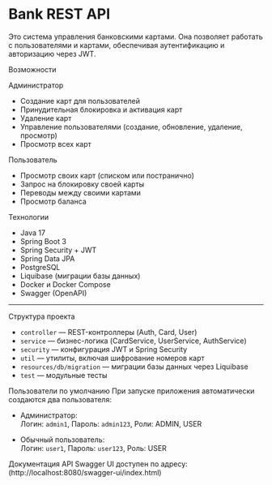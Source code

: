 # Bank REST API

Это система управления банковскими картами. Она позволяет работать с пользователями и картами, обеспечивая аутентификацию и авторизацию через JWT.

Возможности

Администратор
- Создание карт для пользователей
- Принудительная блокировка и активация карт
- Удаление карт
- Управление пользователями (создание, обновление, удаление, просмотр)
- Просмотр всех карт

Пользователь
- Просмотр своих карт (списком или постранично)
- Запрос на блокировку своей карты
- Переводы между своими картами
- Просмотр баланса


Технологии
- Java 17
- Spring Boot 3
- Spring Security + JWT
- Spring Data JPA
- PostgreSQL
- Liquibase (миграции базы данных)
- Docker и Docker Compose
- Swagger (OpenAPI)

---

Структура проекта
- `controller` — REST-контроллеры (Auth, Card, User)
- `service` — бизнес-логика (CardService, UserService, AuthService)
- `security` — конфигурация JWT и Spring Security
- `util` — утилиты, включая шифрование номеров карт
- `resources/db/migration` — миграции базы данных через Liquibase
- `test` — модульные тесты

Пользователи по умолчанию
При запуске приложения автоматически создаются два пользователя:

- Администратор:  
  Логин: `admin1`, Пароль: `admin123`, Роли: ADMIN, USER

- Обычный пользователь:  
  Логин: `user1`, Пароль: `user123`, Роль: USER

Документация API
Swagger UI доступен по адресу:  
(http://localhost:8080/swagger-ui/index.html)
